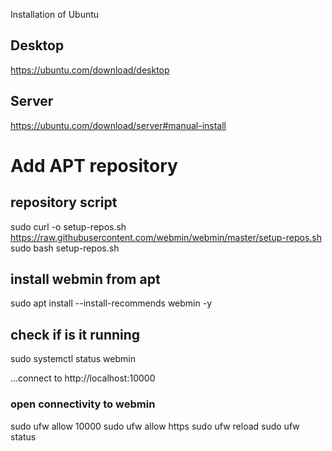 Installation of Ubuntu

## Desktop
https://ubuntu.com/download/desktop

## Server
https://ubuntu.com/download/server#manual-install


# 
# Add APT repository

## repository script
sudo curl -o setup-repos.sh https://raw.githubusercontent.com/webmin/webmin/master/setup-repos.sh
sudo bash setup-repos.sh

## install webmin from apt
sudo apt install --install-recommends webmin -y

## check if is it running
sudo systemctl status webmin

...connect to http://localhost:10000

### open connectivity to webmin
sudo ufw allow 10000
sudo ufw allow https 
sudo ufw reload
sudo ufw status
